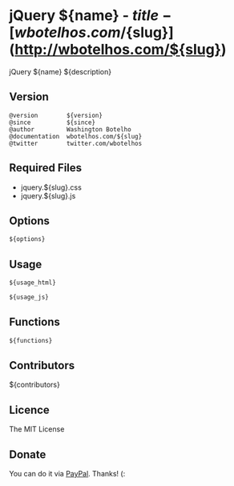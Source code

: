 # jQuery ${name} - ${title} - [wbotelhos.com/${slug}](http://wbotelhos.com/${slug})

jQuery ${name} ${description}

## Version

```
@version        ${version}
@since          ${since}
@author         Washington Botelho
@documentation  wbotelhos.com/${slug}
@twitter        twitter.com/wbotelhos
```

## Required Files

+ jquery.${slug}.css
+ jquery.${slug}.js

## Options

```js
${options}
```

## Usage

```html
${usage_html}
```

```js
${usage_js}
```
## Functions

```js
${functions}
```

## Contributors

${contributors}

## Licence

The MIT License

## Donate

You can do it via [PayPal](https://www.paypal.com/cgi-bin/webscr?cmd=_donations&business=X8HEP2878NDEG&item_name=jQuery%20${name}). Thanks! (:
